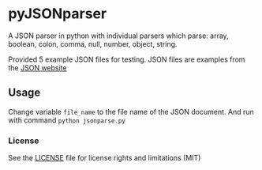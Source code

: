 # pyJSONparser


A JSON parser in python with individual parsers which parse: array, boolean, colon, comma, null, number, object, string.


Provided 5 example JSON files for testing. JSON files are examples from the [JSON website](http://json.org/example.html) 


## Usage

Change variable `file_name` to the file name of the JSON document. And run with command `python jsonparse.py`

### License
 See the [LICENSE](LICENSE.md) file for license rights and limitations (MIT)
